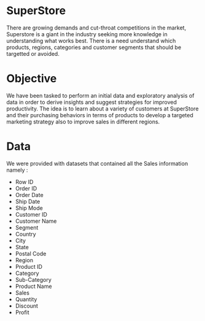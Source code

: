 # SuperStore

There are growing demands and cut-throat competitions in the market, Superstore is a giant in the industry seeking more knowledge in understanding what works best. There is a need understand which products, regions, categories and customer segments that should be targetted or avoided.

# Objective

We have been tasked to perform an initial data and exploratory analysis of data in order to derive insights and suggest strategies for improved productivity. The idea is to learn about a variety of customers at SuperStore and their purchasing behaviors in terms of products to develop a targeted marketing strategy also to improve sales in different regions.

# Data

We were provided with datasets that contained all the Sales information namely :
+ Row ID
+ Order ID
+ Order Date
+ Ship Date
+ Ship Mode
+ Customer ID
+ Customer Name
+ Segment
+ Country
+ City
+ State
+ Postal Code
+ Region
+ Product ID
+ Category
+ Sub-Category
+ Product Name
+ Sales
+ Quantity
+ Discount
+ Profit
